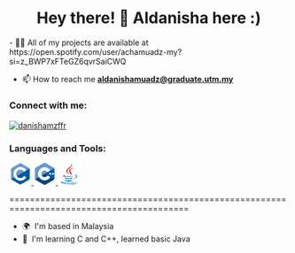 <h1 align="center">Hey there! 👋 Aldanisha here :)</h1>
- 👨‍💻 All of my projects are available at https://open.spotify.com/user/achamuadz-my?si=z_BWP7xFTeGZ6qvrSaiCWQ

- 📫 How to reach me **aldanishamuadz@graduate.utm.my**

<h3 align="left">Connect with me:</h3>
<p align="left">
<a href="https://instagram.com/danishamzffr" target="blank"><img align="center" src="https://raw.githubusercontent.com/rahuldkjain/github-profile-readme-generator/master/src/images/icons/Social/instagram.svg" alt="danishamzffr" height="30" width="40" /></a>
</p>

<h3 align="left">Languages and Tools:</h3>
<p align="left"> <a href="https://www.cprogramming.com/" target="_blank" rel="noreferrer"> <img src="https://raw.githubusercontent.com/devicons/devicon/master/icons/c/c-original.svg" alt="c" width="40" height="40"/> </a> <a href="https://www.w3schools.com/cpp/" target="_blank" rel="noreferrer"> <img src="https://raw.githubusercontent.com/devicons/devicon/master/icons/cplusplus/cplusplus-original.svg" alt="cplusplus" width="40" height="40"/> </a> <a href="https://www.java.com" target="_blank" rel="noreferrer"> <img src="https://raw.githubusercontent.com/devicons/devicon/master/icons/java/java-original.svg" alt="java" width="40" height="40"/> </a> </p>
=========================================================================================

*   🌍  I'm based in Malaysia
*   🧠  I'm learning C and C++, learned basic Java
